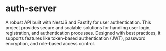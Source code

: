 # auth-server
A robust API built with NestJS and Fastify for user authentication. This project provides secure and scalable solutions for handling user login, registration, and authentication processes. Designed with best practices, it supports features like token-based authentication (JWT), password encryption, and role-based access control.
